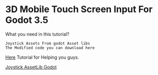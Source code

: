 # 3D Mobile Touch Screen Input For Godot 3.5



What you need in this tutorial?
```
Joystick Assets From godot Asset libs
The Modified code you can download here
```

[Here]() Tutorial for Helping you guys.


[Joystick AssetLib Godot](https://godotengine.org/asset-library/asset/398)


